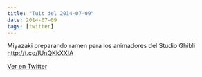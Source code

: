```yaml
---
title: "Tuit del 2014-07-09"
date: 2014-07-09
tags: [twitter]
---
```


Miyazaki preparando ramen para los animadores del Studio Ghibli http://t.co/IUnQKkXXIA



[Ver en Twitter](https://twitter.com/i/web/status/486878892679249920)
